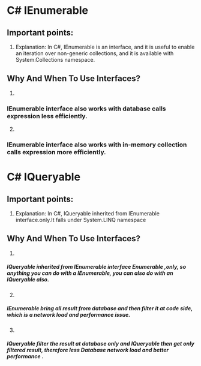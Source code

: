 
# C# IEnumerable

## Important points: 


1. Explanation: In C#, IEnumerable is an interface, and it is useful to enable an iteration over non-generic collections, and it is available with System.Collections namespace.






## Why And When To Use Interfaces?

1.   
### IEnumerable interface also works with database calls expression less efficiently.


2.   
### IEnumerable interface also works with in-memory collection calls expression more efficiently.


# C# IQueryable

## Important points: 


1. Explanation: In C#, IQueryable inherited from IEnumerable interface.only.It falls under System.LINQ namespace


## Why And When To Use Interfaces?

1.
#####  IQueryable inherited from IEnumerable interface Enumerable ,only, so anything you can do with a IEnumerable, you can also do with an IQueryable also.
2.
##### IEnumerable bring all result from database and  then filter it at code side, which is a network load and performance issue.

3.
##### IQueryable filter the result at database only and IQueryable then get only filtered result, therefore less  Database network load and better performance .
